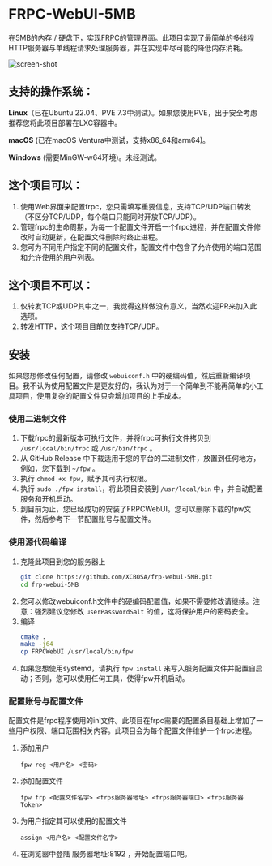 # FRPC-WebUI-5MB
在5MB的内存 / 硬盘下，实现FRPC的管理界面。此项目实现了最简单的多线程HTTP服务器与单线程请求处理服务器，并在实现中尽可能的降低内存消耗。

![screen-shot](https://github.com/XCBOSA/frp-webui-5MB/blob/6879d14d89ef75c38c19e25954408eec5faf5433/screen-shot.jpeg)

## 支持的操作系统：
**Linux**（已在Ubuntu 22.04、PVE 7.3中测试）。如果您使用PVE，出于安全考虑推荐您将此项目部署在LXC容器中。

**macOS** (已在macOS Ventura中测试，支持x86_64和arm64)。

**Windows** (需要MinGW-w64环境)。未经测试。

## 这个项目可以：
1. 使用Web界面来配置frpc，您只需填写重要信息，支持TCP/UDP端口转发（不区分TCP/UDP，每个端口只能同时开放TCP/UDP）。
2. 管理frpc的生命周期，为每一个配置文件开启一个frpc进程，并在配置文件修改时自动更新，在配置文件删除时终止进程。
3. 您可为不同用户指定不同的配置文件，配置文件中包含了允许使用的端口范围和允许使用的用户列表。

## 这个项目不可以：
1. 仅转发TCP或UDP其中之一，我觉得这样做没有意义，当然欢迎PR来加入此选项。
2. 转发HTTP，这个项目目前仅支持TCP/UDP。

## 安装
如果您想修改任何配置，请修改 `webuiconf.h` 中的硬编码值，然后重新编译项目。我不认为使用配置文件是更友好的，我认为对于一个简单到不能再简单的小工具项目，使用复杂的配置文件只会增加项目的上手成本。
### 使用二进制文件
1. 下载frpc的最新版本可执行文件，并将frpc可执行文件拷贝到 `/usr/local/bin/frpc` 或 `/usr/bin/frpc` 。
2. 从 GitHub Release 中下载适用于您的平台的二进制文件，放置到任何地方，例如，您下载到 `~/fpw` 。
3. 执行 `chmod +x fpw`，赋予其可执行权限。
4. 执行 `sudo ./fpw install`，将此项目安装到 `/usr/local/bin` 中，并自动配置服务和开机启动。
5. 到目前为止，您已经成功的安装了FRPCWebUI。您可以删除下载的fpw文件，然后参考下一节配置账号与配置文件。
### 使用源代码编译
1. 克隆此项目到您的服务器上
    ``` sh
    git clone https://github.com/XCBOSA/frp-webui-5MB.git
    cd frp-webui-5MB
    ```
2. 您可以修改webuiconf.h文件中的硬编码配置值，如果不需要修改请继续。注意：强烈建议您修改 `userPasswordSalt` 的值，这将保护用户的密码安全。
3. 编译
    ``` sh
    cmake .
    make -j64
    cp FRPCWebUI /usr/local/bin/fpw
    ```
4. 如果您想使用systemd，请执行 `fpw install` 来写入服务配置文件并配置自启动；否则，您可以使用任何工具，使得fpw开机启动。

### 配置账号与配置文件

配置文件是frpc程序使用的ini文件。此项目在frpc需要的配置条目基础上增加了一些用户权限、端口范围相关内容。此项目会为每个配置文件维护一个frpc进程。

1. 添加用户

    ```
    fpw reg <用户名> <密码>
    ```

2. 添加配置文件

    ```
    fpw frp <配置文件名字> <frps服务器地址> <frps服务器端口> <frps服务器Token>
    ```

3. 为用户指定其可以使用的配置文件

    ```
    assign <用户名> <配置文件名字>
    ```

4. 在浏览器中登陆 服务器地址:8192 ，开始配置端口吧。
